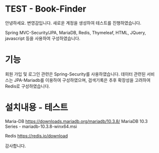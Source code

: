 # TEST - Book-Finder

안녕하세요. 변영감입니다.
새로운 계정을 생성하여 테스트를 진행하였습니다.

Spring MVC-Security/JPA, MariaDB, Redis, Thymeleaf, HTML, JQuery, javascript 등을 사용하여 구성하였습니다. 

# 기능
회원 가입 및 로그인 관련은 Spring-Security를 사용하였습니다.
데이터 관련된 서비스는 JPA-Mariadb를 이용하여 구성하였으며, 검색기록은 추후 확장성을 고려하여 Redis로 구성하였습니다.


# 설치내용 - 테스트

Maria-DB
https://downloads.mariadb.org/mariadb/10.3.8/
MariaDB 10.3 Series - mariadb-10.3.8-winx64.msi

Redis
https://redis.io/download




감사합니다.



